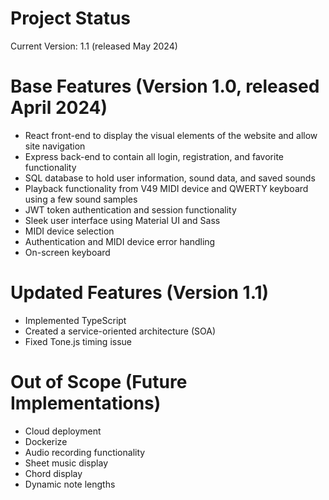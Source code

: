 # Project Status

Current Version: 1.1 (released May 2024)

# Base Features (Version 1.0, released April 2024)
- React front-end to display the visual elements of the website and allow site navigation
- Express back-end to contain all login, registration, and favorite functionality
- SQL database to hold user information, sound data, and saved sounds
- Playback functionality from V49 MIDI device and QWERTY keyboard using a few sound samples
- JWT token authentication and session functionality
- Sleek user interface using Material UI and Sass
- MIDI device selection
- Authentication and MIDI device error handling
- On-screen keyboard

# Updated Features (Version 1.1)
- Implemented TypeScript
- Created a service-oriented architecture (SOA)
- Fixed Tone.js timing issue

# Out of Scope (Future Implementations)
- Cloud deployment
- Dockerize
- Audio recording functionality
- Sheet music display
- Chord display
- Dynamic note lengths
